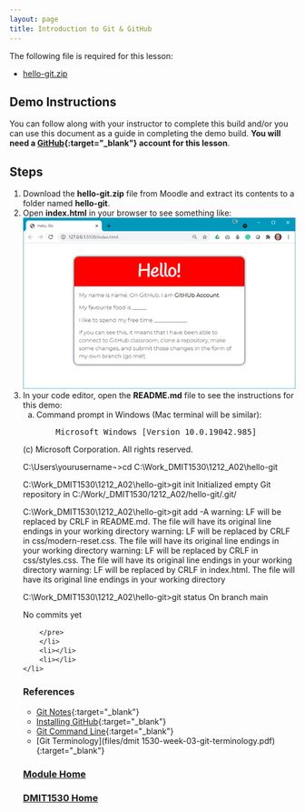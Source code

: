 ```yaml
---
layout: page
title: Introduction to Git & GitHub
---
```


The following file is required for this lesson:
* [hello-git.zip](files/hello-git.zip)

## Demo Instructions
You can follow along with your instructor to complete this build and/or you can use this document as a guide in completing the demo build. **You will need a [GitHub](https://github.com){:target="_blank"} account for this lesson**.

## Steps
1.	Download the **hello-git.zip** file from Moodle and extract its contents to a folder named **hello-git**.
2.	Open **index.html** in your browser to see something like:<br>
![git-01.jpg](files/git-01.jpg)
3.	In your code editor, open the **README.md** file to see the instructions for this demo:<br>
    <ol type="a">
        <li>Command prompt in Windows (Mac terminal will be similar):<br>
        <pre>
        Microsoft Windows [Version 10.0.19042.985]
(c) Microsoft Corporation. All rights reserved.

C:\Users\yourusername¬>cd C:\Work\_DMIT1530\1212_A02\hello-git

C:\Work\_DMIT1530\1212_A02\hello-git>git init
Initialized empty Git repository in C:/Work/_DMIT1530/1212_A02/hello-git/.git/

C:\Work\_DMIT1530\1212_A02\hello-git>git add -A
warning: LF will be replaced by CRLF in README.md.
The file will have its original line endings in your working directory
warning: LF will be replaced by CRLF in css/modern-reset.css.
The file will have its original line endings in your working directory
warning: LF will be replaced by CRLF in css/styles.css.
The file will have its original line endings in your working directory
warning: LF will be replaced by CRLF in index.html.
The file will have its original line endings in your working directory

C:\Work\_DMIT1530\1212_A02\hello-git>git status
On branch main

No commits yet

        </pre>
        </li>
        <li></li>
        <li></li>
    </li>



### References
* [Git Notes](files/git-notes.pdf){:target="_blank"}
* [Installing GitHub](files/dmit1530-week-03-git-installation.pdf){:target="_blank"}
* [Git Command Line](files/dmit1530-week-03-command-line-cheat-sheet.pdf){:target="_blank"}
* [Git Terminology](files/dmit 1530-week-03-git-terminology.pdf){:target="_blank"}

### [Module Home](../module1.md)
### [DMIT1530 Home](../../)
